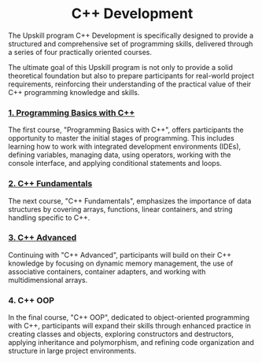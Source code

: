 <h1 align="center">
C++ Development
</h1>

The Upskill program C++ Development is specifically designed to provide a structured and comprehensive set of programming skills, delivered through a series of four practically oriented courses.

The ultimate goal of this Upskill program is not only to provide a solid theoretical foundation but also to prepare participants for real-world project requirements, reinforcing their understanding of the practical value of their C++ programming knowledge and skills.

### [1. Programming Basics with C++](./01-cpp-basics/cpp-basics.md)
The first course, "Programming Basics with C++", offers participants the opportunity to master the initial stages of programming. This includes learning how to work with integrated development environments (IDEs), defining variables, managing data, using operators, working with the console interface, and applying conditional statements and loops.
### [2. C++ Fundamentals](./02-cpp-fundamentals/cpp-fundamentals.md)
The next course, "C++ Fundamentals", emphasizes the importance of data structures by covering arrays, functions, linear containers, and string handling specific to C++.
### [3. C++ Advanced](./03-advanced/cpp-advanced.md)
Continuing with "C++ Advanced", participants will build on their C++ knowledge by focusing on dynamic memory management, the use of associative containers, container adapters, and working with multidimensional arrays.
### 4. C++ OOP
In the final course, "C++ OOP", dedicated to object-oriented programming with C++, participants will expand their skills through enhanced practice in creating classes and objects, exploring constructors and destructors, applying inheritance and polymorphism, and refining code organization and structure in large project environments.
